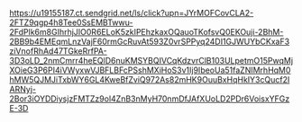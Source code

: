 https://u19155187.ct.sendgrid.net/ls/click?upn=JYrMOFCovCLA2-2FTZ9qgp4h8Tee0SsEMBTwwu-2FdPlk6m8GIhrhjJIO0R6ELoK5zkIPEhzkaxOQauoTKofsvQ0EKOuji-2BhM-2BB9b4EMEqmLnzVajF60rmGcRuvAt593Z0vrSPPyq24DI1GJWUYbCKxaF3ziVnofRhAd47TGkeRrfPA-3D3oLD_2nmCmrr4heEQlD6nuKMSYBQIVCqKdzvrClB103ULpetmO15PwqMjXOieG3P6PI4iVWyxwVJBFLBFcPSshMXiHoS3v1Ij9IbeoUa51faZNIMrhHqM0hMW5QJMJiTxbWY6GL4KweBfZviQ972As82mHK9OuuBxHqHkIY3cQucf2IARNyj-2Bor3iOYDDiysjzFMTZz9ol4ZnB3nMyH70nmDfJAfXUoLD2PDr6VoisxYFGzE-3D
